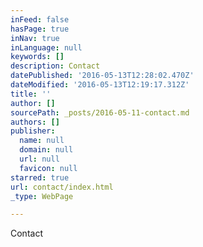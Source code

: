 ```yaml
---
inFeed: false
hasPage: true
inNav: true
inLanguage: null
keywords: []
description: Contact
datePublished: '2016-05-13T12:28:02.470Z'
dateModified: '2016-05-13T12:19:17.312Z'
title: ''
author: []
sourcePath: _posts/2016-05-11-contact.md
authors: []
publisher:
  name: null
  domain: null
  url: null
  favicon: null
starred: true
url: contact/index.html
_type: WebPage

---
```

Contact